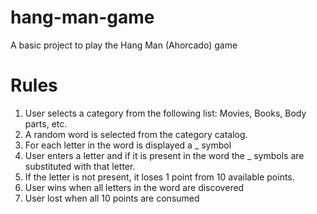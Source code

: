 # hang-man-game

A basic project to play the Hang Man (Ahorcado) game

# Rules

1. User selects a category from the following list: Movies, Books, Body parts, etc.
2. A random word is selected from the category catalog.
3. For each letter in the word is displayed a \_ symbol
4. User enters a letter and if it is present in the word the \_ symbols are substituted with that letter.
5. If the letter is not present, it loses 1 point from 10 available points.
6. User wins when all letters in the word are discovered
7. User lost when all 10 points are consumed
